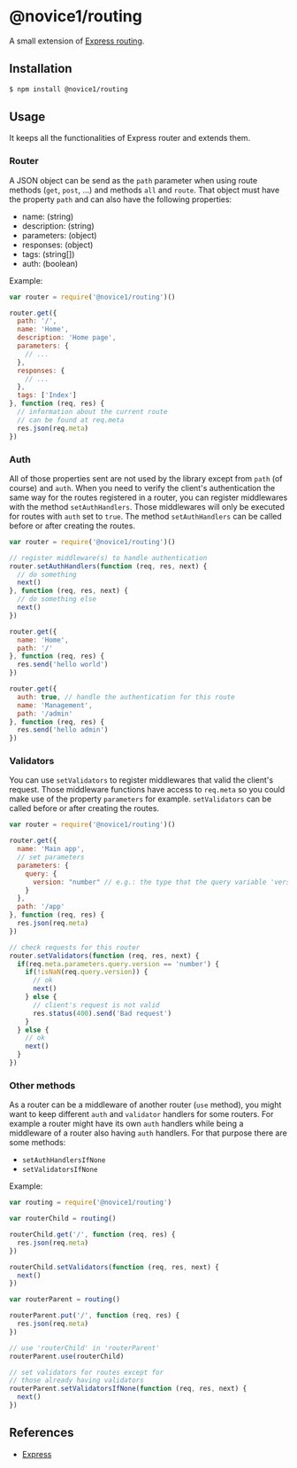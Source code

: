 # @novice1/routing

A small extension of [Express routing](https://expressjs.com/en/guide/routing.html).

## Installation

```bash
$ npm install @novice1/routing
```

## Usage

It keeps all the functionalities of Express router and extends them.

### Router

A JSON object can be send as the `path` parameter when using route methods (`get`, `post`, ...) and methods `all` and `route`. That object must have the property `path` and can also have the following properties:

- name: (string)
- description: (string)
- parameters: (object)
- responses: (object)
- tags: (string[])
- auth: (boolean)

Example:

```js
var router = require('@novice1/routing')()

router.get({
  path: '/',
  name: 'Home',
  description: 'Home page',
  parameters: {
    // ...
  },
  responses: {
    // ...
  },
  tags: ['Index']
}, function (req, res) {
  // information about the current route
  // can be found at req.meta
  res.json(req.meta)
})
```

### Auth

All of those properties sent  are not used by the library except from `path` (of course) and `auth`.
When you need to verify the client's authentication the same way for the routes registered in a router, you can register middlewares with the method `setAuthHandlers`. Those middlewares will only be executed for routes with `auth` set to `true`. The method `setAuthHandlers` can be called before or after creating the routes.


```js
var router = require('@novice1/routing')()

// register middleware(s) to handle authentication
router.setAuthHandlers(function (req, res, next) {
  // do something
  next()
}, function (req, res, next) {
  // do something else
  next()
})

router.get({
  name: 'Home',
  path: '/'
}, function (req, res) {
  res.send('hello world')
})

router.get({
  auth: true, // handle the authentication for this route
  name: 'Management',
  path: '/admin'
}, function (req, res) {
  res.send('hello admin')
})
```

### Validators

You can use `setValidators` to register middlewares that valid the client's request.
Those middleware functions have access to `req.meta` so you could make use of the property `parameters` for example.
`setValidators` can be called before or after creating the routes.

```js
var router = require('@novice1/routing')()

router.get({
  name: 'Main app',
  // set parameters
  parameters: {
    query: {
      version: "number" // e.g.: the type that the query variable 'version' should have 
    }
  },
  path: '/app'
}, function (req, res) {
  res.json(req.meta)
})

// check requests for this router
router.setValidators(function (req, res, next) {
  if(req.meta.parameters.query.version == 'number') {
    if(!isNaN(req.query.version)) {
      // ok
      next()
    } else {
      // client's request is not valid
      res.status(400).send('Bad request')
    }
  } else {
    // ok
    next()
  }
})
```

### Other methods

As a router can be a middleware of another router (`use` method), you might want to keep different `auth` and `validator` handlers for some routers. For example a router might have its own `auth` handlers while being a middleware of a router also having `auth` handlers. For that purpose there are some methods:

- `setAuthHandlersIfNone`
- `setValidatorsIfNone`

Example:

```js
var routing = require('@novice1/routing')

var routerChild = routing()

routerChild.get('/', function (req, res) {
  res.json(req.meta)
})

routerChild.setValidators(function (req, res, next) {
  next()
})

var routerParent = routing()

routerParent.put('/', function (req, res) {
  res.json(req.meta)
})

// use 'routerChild' in 'routerParent'
routerParent.use(routerChild)

// set validators for routes except for 
// those already having validators
routerParent.setValidatorsIfNone(function (req, res, next) {
  next()
})
```

## References

- [Express](https://expressjs.com/)